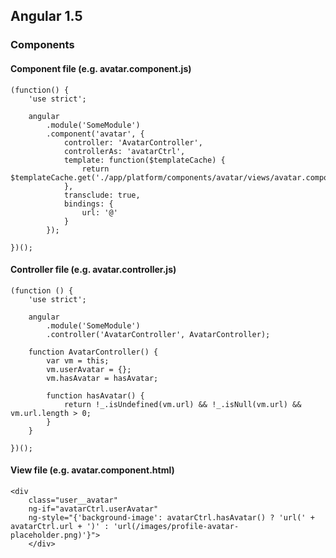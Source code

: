 ## Angular 1.5

### Components

#### Component file (e.g. avatar.component.js)

```
(function() {
    'use strict';

    angular
        .module('SomeModule')
        .component('avatar', {
            controller: 'AvatarController',
            controllerAs: 'avatarCtrl',
            template: function($templateCache) {
                return $templateCache.get('./app/platform/components/avatar/views/avatar.component.html');
            },
            transclude: true,
            bindings: {
                url: '@'
            }
        });

})();
```

#### Controller file (e.g. avatar.controller.js)

```
(function () {
    'use strict';

    angular
        .module('SomeModule')
        .controller('AvatarController', AvatarController);

    function AvatarController() {
        var vm = this;
        vm.userAvatar = {};
        vm.hasAvatar = hasAvatar;

        function hasAvatar() {
            return !_.isUndefined(vm.url) && !_.isNull(vm.url) && vm.url.length > 0;
        }
    }

})();
```

#### View file (e.g. avatar.component.html)

```
<div 
    class="user__avatar" 
    ng-if="avatarCtrl.userAvatar"
    ng-style="{'background-image': avatarCtrl.hasAvatar() ? 'url(' + avatarCtrl.url + ')' : 'url(/images/profile-avatar-placeholder.png)'}">
    </div>
```